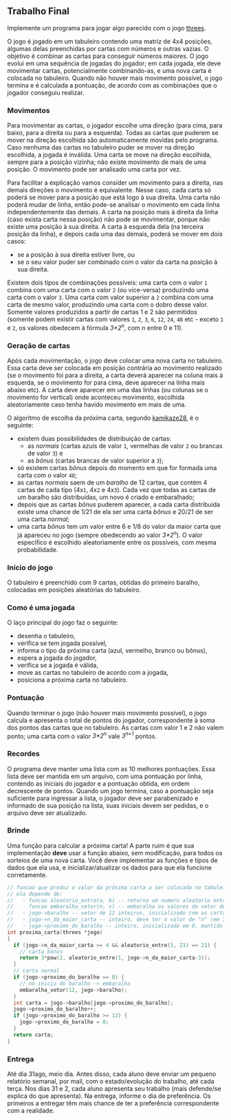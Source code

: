 ## Trabalho Final

Implemente um programa para jogar algo parecido com o jogo [threes](http://play.threesgame.com/).

O jogo é jogado em um tabuleiro contendo uma matriz de 4x4 posições, algumas delas preenchidas por cartas com números e outras vazias.
O objetivo é combinar as cartas para conseguir números maiores.
O jogo evolui em uma sequência de jogadas do jogador; em cada jogada, ele deve movimentar cartas, potencialmente combinando-as, e uma nova carta é colocada no tabuleiro.
Quando não houver mais movimento possível, o jogo termina e é calculada a pontuação, de acordo com as combinações que o jogador conseguiu realizar.

### Movimentos

Para movimentar as cartas, o jogador escolhe uma direção (para cima, para baixo, para a direita ou para a esquerda).
Todas as cartas que puderem se mover na direção escolhida são automaticamente movidas pelo programa. Caso nenhuma das cartas no tabuleiro puder se mover na direção escolhida, a jogada é inválida.
Uma carta se move na direção escolhida, sempre para a posição vizinha; não existe movimento de mais de uma posição.
O movimento pode ser analisado uma carta por vez.

Para facilitar a explicação vamos consider um movimento para a direita, nas demais direções o movimento é equivalente.
Nesse caso, cada carta só poderá se mover para a posição que está logo à sua direita.
Uma carta não poderá mudar de linha, então pode-se analisar o movimento em cada linha independentemente das demais.
A carta na posição mais à direita da linha (caso exista carta nessa posição) não pode se movimentar, porque não existe uma posição à sua direita. 
A carta à esquerda dela (na terceira posição da linha), e depois cada uma das demais, poderá se mover em dois casos:
- se a posição à sua direita estiver livre, ou 
- se o seu valor puder ser combinado com o valor da carta na posição à sua direita.

Existem dois tipos de combinações possíveis: uma carta com o valor `1` combina com uma carta com o valor `2` (ou vice-versa) produzindo uma carta com o valor `3`.
Uma carta com valor superior a `2` combina com uma carta de mesmo valor, produzindo uma carta com o dobro desse valor.
Somente valores produzidos a partir de cartas 1 e 2 são permitidos (somente podem existir cartas com valores `1`, `2`, `3`, `6`, `12`, `24`, `48` etc - exceto `1` e `2`, os valores obedecem à fórmula *3\*2<sup>n</sup>*, com *n* entre 0 e 11).

### Geração de cartas

Após cada movimentação, o jogo deve colocar uma nova carta no tabuleiro.
Essa carta deve ser colocada em posição contrária ao movimento realizado (se o movimento foi para a direita, a carta deverá aparecer na coluna mais à esquerda, se o movimento for para cima, deve aparecer na linha mais abaixo etc).
A carta deve aparecer em uma das linhas (ou colunas se o movimento for vertical) onde aconteceu movimento, escolhida aleatoriamente caso tenha havido movimento em mais de uma.

O algoritmo de escolha da próxima carta, segundo [kamikaze28](https://toucharcade.com/community/threads/threes-by-sirvo-llc.218248/page-27), é o seguinte:
- existem duas possibilidades de distribuição de cartas: 
  - as *normais* (cartas azuis de valor `1`, vermelhas de valor `2` ou brancas de valor `3`) e
  - as *bônus* (cartas brancas de valor superior a `3`);
- só existem cartas *bônus* depois do momento em que for formada uma carta com o valor `48`;
- as cartas *normais* saem de um *baralho* de 12 cartas, que contém 4 cartas de cada tipo (4x`1`, 4x`2` e 4x`3`). Cada vez que todas as cartas de um baralho são distribuídas, um novo é criado e embaralhado;
- depois que as cartas *bônus* puderem aparecer, a cada carta distribuída existe uma chance de 1/21 de ela ser uma carta *bônus* e 20/21 de ser uma carta *normal*;
- uma carta *bônus* tem um valor entre 6 e 1/8 do valor da maior carta que já apareceu no jogo (sempre obedecendo ao valor *3\*2<sup>n</sup>*). O valor específico é escolhido aleatoriamente entre os possíveis, com mesma probabilidade.

### Início do jogo

O tabuleiro é preenchido com 9 cartas, obtidas do primeiro baralho, colocadas em posições aleatórias do tabuleiro.

### Como é uma jogada

O laço principal do jogo faz o seguinte:
- desenha o tabuleiro,
- verifica se tem jogada possível,
- informa o tipo da próxima carta (azul, vermelho, branco ou bônus),
- espera a jogada do jogador,
- verifica se a jogada é válida,
- move as cartas no tabuleiro de acordo com a jogada,
- posiciona a próxima carta no tabuleiro.

### Pontuação

Quando terminar o jogo (não houver mais movimento possível), o jogo calcula e apresenta o total de pontos do jogador, correspondente à soma dos pontos das cartas que no tabuleiro. As cartas com valor 1 e 2 não valem ponto; uma carta com o valor *3\*2<sup>n</sup>* vale *3<sup>n+1</sup>* pontos.

### Recordes

O programa deve manter uma lista com as 10 melhores pontuações.
Essa lista deve ser mantida em um arquivo, com uma pontuação por linha, contendo as iniciais do jogador e a pontuação obtida, em ordem decrescente de pontos.
Quando um jogo termina, caso a pontuação seja suficiente para ingressar a lista, o jogador deve ser parabenizado e informado de sua posição na lista, suas iniciais devem ser pedidas, e o arquivo deve ser atualizado.

### Brinde

Uma função para calcular a próxima carta!
A parte ruim é que sua implementação **deve** usar a função abaixo, sem modificação, para todos os sorteios de uma nova carta. Você deve implementar as funções e tipos de dados que ela usa, e inicializar/atualizar os dados para que ela funcione corretamente.
```c
// funcao que produz o valor da próxima carta a ser colocada no tabuleiro do threes
// ela depende de:
//   - funcao aleatorio_entre(a, b) -- retorna um numero aleatorio entre a e b (inclusives)
//   - funcao embaralha_vetor(n, v) -- embaralha os valores do vetor de inteiros v, de tamanho n
//   - jogo->baralho -- vetor de 12 inteiros, inicializado com as cartas do baralho (4x1, 4x2, 4x3)
//   - jogo->n_da_maior_carta -- inteiro, deve ter o valor de "n" (em 3x2^n) da maior carta no tabuleiro
//   - jogo->proximo_do_baralho -- inteiro, inicializado em 0, mantido por esta funcao
int proxima_carta(threes *jogo)
{
  if (jogo->n_da_maior_carta >= 4 && aleatorio_entre(1, 21) == 21) {
    // carta bônus
    return 3*pow(2, aleatorio_entre(1, jogo->n_da_maior_carta-3));
  }
  // carta normal
  if (jogo->proximo_do_baralho == 0) {
    // no inicio do baralho -> embaralha
    embaralha_vetor(12, jogo->baralho);
  }
  int carta = jogo->baralho[jogo->proximo_do_baralho];
  jogo->proximo_do_baralho++;
  if (jogo->proximo_do_baralho >= 12) {
    jogo->proximo_do_baralho = 0;
  }
  return carta;
}
```

### Entrega

Até dia 31ago, meio dia.
Antes disso, cada aluno deve enviar um pequeno relatório semanal, por mail, com o estado/evolução do trabalho, até cada terça.
Nos dias 31 e 2, cada aluno apresenta seu trabalho (mais defende/se explica do que apresenta). Na entrega, informe o dia de preferência.
Os primeiros a entregar têm mais chance de ter a preferência correspondente com a realidade.

